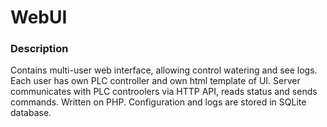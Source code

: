 # WebUI

### Description
Contains multi-user web interface, allowing control watering and see logs.
Each user has own PLC controller and own html template of UI. Server communicates with PLC controolers via HTTP API, reads status and sends commands.
Written on PHP. Configuration and logs are stored in SQLite database.
